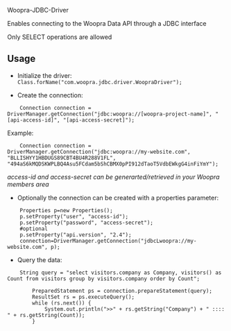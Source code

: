Woopra-JDBC-Driver

Enables connecting to the Woopra Data API through a JDBC interface

Only SELECT operations are allowed


## Usage

- Initialize the driver:  `Class.forName("com.woopra.jdbc.driver.WoopraDriver");`

- Create the connection:
```
	Connection connection = DriverManager.getConnection("jdbc:woopra://[woopra-project-name]", "[api-access-id]", "[api-access-secret]");
```
Example:
```
	Connection connection = DriverManager.getConnection("jdbc:woopra://my-website.com", "BLLISHYY1HBDUGS89CBT4BU4R288V1FL", "494aS6kMQDSKWPLBQ4Asu5FCdam5bShCBMX0pPI912dTaoT5VdbEWkgG4inFiYmY");
```

*access-id and access-secret can be generarted/retrieved in your Woopra members area*

- Optionally the connection can be created with a properties parameter:
```
	Properties p=new Properties();
	p.setProperty("user", "access-id");
	p.setProperty("password", "access-secret");
	#optional
	p.setProperty("api.version", "2.4");
	connection=DriverManager.getConnection("jdbcLwoopra://my-website.com", p);
```

- Query the data: 
```
	String query = "select visitors.company as Company, visitors() as Count from visitors group by visitors.company order by Count";

        PreparedStatement ps = connection.prepareStatement(query);
       	ResultSet rs = ps.executeQuery();
        while (rs.next()) {
       	    System.out.println(">>" + rs.getString("Company") + " :::: " + rs.getString(Count));
        }
```
